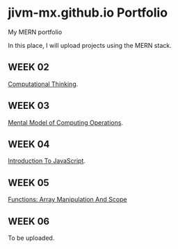 # jivm-mx.github.io Portfolio
My MERN portfolio

In this place, I will upload projects using the MERN stack.

## WEEK 02
[Computational Thinking](./week_02/README.md).

## WEEK 03
[Mental Model of Computing Operations](./week_03/README.md).

## WEEK 04
[Introduction To JavaScript](./week_04/README.md).

## WEEK 05
[Functions: Array Manipulation And Scope](./week_05/README.md)

## WEEK 06
To be uploaded.
<!--[Callback Functions](./week_06/README.md).-->
